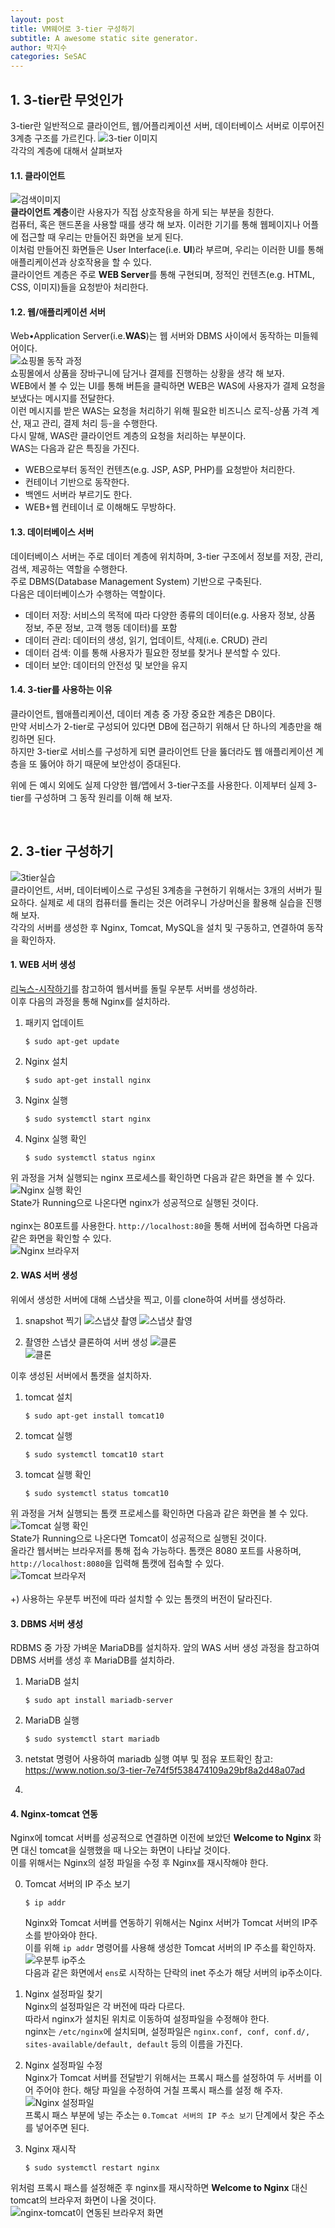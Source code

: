 ```yaml
---
layout: post
title: VM웨어로 3-tier 구성하기
subtitle: A awesome static site generator.
author: 박지수
categories: SeSAC
---
```


## 1. 3-tier란 무엇인가  
3-tier란 일반적으로 클라이언트, 웹/어플리케이션 서버, 데이터베이스 서버로 이루어진 3계층 구조를 가르킨다.
![3-tier 이미지](https://jisoo449.github.io/Byte-Jisoo/assets/images/post/3-tier.png)  
각각의 계층에 대해서 살펴보자  

#### 1.1. 클라이언트  
![검색이미지](https://jisoo449.github.io/Byte-Jisoo/assets/images/post/구글검색이미지.jpg)  
**클라이언트 계층**이란 사용자가 직접 상호작용을 하게 되는 부분을 칭한다.  
컴퓨터, 혹은 핸드폰을 사용할 때를 생각 해 보자. 이러한 기기를 통해 웹페이지나 어플에 접근할 때 우리는 만들어진 화면을 보게 된다.  
이처럼 만들어진 화면들은 User Interface(i.e. **UI**)라 부르며, 우리는 이러한 UI를 통해 애플리케이션과 상호작용을 할 수 있다.  
클라이언트 계층은 주로 **WEB Server**를 통해 구현되며, 정적인 컨텐츠(e.g. HTML, CSS, 이미지)들을 요청받아 처리한다.

#### 1.2. 웹/애플리케이션 서버
Web•Application Server(i.e.**WAS**)는 웹 서버와 DBMS 사이에서 동작하는 미들웨어이다.  
![쇼핑몰 동작 과정](https://jisoo449.github.io/Byte-Jisoo/assets/images/post/쇼핑몰동작.png)  
쇼핑몰에서 상품을 장바구니에 담거나 결제를 진행하는 상황을 생각 해 보자.  
WEB에서 볼 수 있는 UI를 통해 버튼을 클릭하면 WEB은 WAS에 사용자가 결제 요청을 보냈다는 메시지를 전달한다.  
이런 메시지를 받은 WAS는 요청을 처리하기 위해 필요한 비즈니스 로직-상품 가격 계산, 재고 관리, 결제 처리 등-을 수행한다.  
다시 말해, WAS란 클라이언트 계층의 요청을 처리하는 부분이다.  
WAS는 다음과 같은 특징을 가진다.

- WEB으로부터 동적인 컨텐츠(e.g. JSP, ASP, PHP)를 요청받아 처리한다.
- 컨테이너 기반으로 동작한다.
- 백엔드 서버라 부르기도 한다.
- WEB+웹 컨테이너 로 이해해도 무방하다.  

#### 1.3. 데이터베이스 서버  
데이터베이스 서버는 주로 데이터 계층에 위치하며, 3-tier 구조에서 정보를 저장, 관리, 검색, 제공하는 역할을 수행한다.  
주로 DBMS(Database Management System) 기반으로 구축된다.  
다음은 데이터베이스가 수행하는 역할이다.

- 데이터 저장: 서비스의 목적에 따라 다양한 종류의 데이터(e.g. 사용자 정보, 상품 정보, 주문 정보, 고객 행동 데이터)를 포함
- 데이터 관리: 데이터의 생성, 읽기, 업데이트, 삭제(i.e. CRUD) 관리
- 데이터 검색: 이를 통해 사용자가 필요한 정보를 찾거나 분석할 수 있다.
- 데이터 보안: 데이터의 안전성 및 보안을 유지  


#### 1.4. 3-tier를 사용하는 이유
클라이언트, 웹애플리케이션, 데이터 계층 중 가장 중요한 계층은 DB이다.  
만약 서비스가 2-tier로 구성되어 있다면 DB에 접근하기 위해서 단 하나의 계층만을 해킹하면 된다.  
하지만 3-tier로 서비스를 구성하게 되면 클라이언트 단을 뚫더라도 웹 애플리케이션 계층을 또 뚫어야 하기 때문에 보안성이 증대된다.
<br/>

위에 든 예시 외에도 실제 다양한 웹/앱에서 3-tier구조를 사용한다. 이제부터 실제 3-tier를 구성하며 그 동작 원리를 이해 해 보자.  

<br/>

## 2. 3-tier 구성하기
![3tier실습](https://jisoo449.github.io/Byte-Jisoo/assets/images/post/3tier실습.png)  
클라이언트, 서버, 데이터베이스로 구성된 3계층을 구현하기 위해서는 3개의 서버가 필요하다. 실제로 세 대의 컴퓨터를 돌리는 것은 어려우니 가상머신을 활용해 실습을 진행 해 보자.  
각각의 서버를 생성한 후 Nginx, Tomcat, MySQL을 설치 및 구동하고, 연결하여 동작을 확인하자. 

#### 1. WEB 서버 생성  
[리눅스-시작하기](https://jisoo449.github.io/Byte-Jisoo/sesac/2023/11/10/리눅스-시작하기.html#h-23-가상-서버-생성)를 참고하여 웹서버를 돌릴 우분투 서버를 생성하라.  
이후 다음의 과정을 통해 Nginx를 설치하라.  
1. 패키지 업데이트
   ```Shell
   $ sudo apt-get update
   ```
2. Nginx 설치
   ```Shell
   $ sudo apt-get install nginx
   ```  
3. Nginx 실행
   ```Shell
   $ sudo systemctl start nginx
   ```  
4. Nginx 실행 확인
   ```Shell
   $ sudo systemctl status nginx
   ```  
위 과정을 거쳐 실행되는 nginx 프로세스를 확인하면 다음과 같은 화면을 볼 수 있다.  
![Nginx 실행 확인](https://jisoo449.github.io/Byte-Jisoo/assets/images/post/nginx실행확인.png)  
State가 Running으로 나온다면 nginx가 성공적으로 실행된 것이다.  
<br/>
nginx는 80포트를 사용한다. `http://localhost:80`을 통해 서버에 접속하면 다음과 같은 화면을 확인할 수 있다.  
![Nginx 브라우저](https://jisoo449.github.io/Byte-Jisoo/assets/images/post/nginx브라우저.png)  


#### 2. WAS 서버 생성
위에서 생성한 서버에 대해 스냅샷을 찍고, 이를 clone하여 서버를 생성하라.  
1. snapshot 찍기
   ![스냅샷 촬영](https://jisoo449.github.io/Byte-Jisoo/assets/images/post/스냅샷1.png)
   ![스냅샷 촬영](https://jisoo449.github.io/Byte-Jisoo/assets/images/post/스냅샷2.png)

2. 촬영한 스냅샷 클론하여 서버 생성
   ![클론](https://jisoo449.github.io/Byte-Jisoo/assets/images/post/클론1.png)  
   ![클론](https://jisoo449.github.io/Byte-Jisoo/assets/images/post/클론2.png)  

이후 생성된 서버에서 톰캣을 설치하자.  
1. tomcat 설치
   ```Shell
   $ sudo apt-get install tomcat10
   ```
2. tomcat 실행
   ```Shell
   $ sudo systemctl tomcat10 start
   ```  
3. tomcat 실행 확인
   ```Shell
   $ sudo systemctl status tomcat10
   ```  
위 과정을 거쳐 실행되는 톰캣 프로세스를 확인하면 다음과 같은 화면을 볼 수 있다.  
![Tomcat 실행 확인](https://jisoo449.github.io/Byte-Jisoo/assets/images/post/tomcat실행확인.png)  
State가 Running으로 나온다면 Tomcat이 성공적으로 실행된 것이다.  
올라간 웹서버는 브라우저를 통해 접속 가능하다. 톰캣은 8080 포트를 사용하며, `http://localhost:8080`을 입력해 톰캣에 접속할 수 있다.  
![Tomcat 브라우저](https://jisoo449.github.io/Byte-Jisoo/assets/images/post/tomcat브라우저.png)  
<br/>
+) 사용하는 우분투 버전에 따라 설치할 수 있는 톰캣의 버전이 달라진다.  


#### 3. DBMS 서버 생성  
RDBMS 중 가장 가벼운 MariaDB를 설치하자. 
앞의 WAS 서버 생성 과정을 참고하여 DBMS 서버를 생성 후 MariaDB를 설치하라.  
1. MariaDB 설치
   ```Shell
   $ sudo apt install mariadb-server
   ```
2. MariaDB 실행
   ```Shell
   $ sudo systemctl start mariadb
   ```  
3. netstat 명령어 사용하여 mariadb 실행 여부 및 점유 포트확인
   참고: https://www.notion.so/3-tier-7e74f5f538474109a29bf8a2d48a07ad

4. 

#### 4. Nginx-tomcat 연동
Nginx에 tomcat 서버를 성공적으로 연결하면 이전에 보았던 **Welcome to Nginx** 화면 대신 tomcat을 실행했을 때 나오는 화면이 나타날 것이다.    
이를 위해서는 Nginx의 설정 파일을 수정 후 Nginx를 재시작해야 한다.  

0. Tomcat 서버의 IP 주소 보기  
   ```Shell
   $ ip addr
   ```  
   Nginx와 Tomcat 서버를 연동하기 위해서는 Nginx 서버가 Tomcat 서버의 IP주소를 받아와야 한다.  
   이를 위해 `ip addr` 명령어를 사용해 생성한 Tomcat 서버의 IP 주소를 확인하자.  
   ![우분투 ip주소](https://jisoo449.github.io/Byte-Jisoo/assets/images/post/ip주소.png)  
   다음과 같은 화면에서 `ens`로 시작하는 단락의 inet 주소가 해당 서버의 ip주소이다.  

2. Nginx 설정파일 찾기  
   Nginx의 설정파일은 각 버전에 따라 다르다.  
   따라서 nginx가 설치된 위치로 이동하여 설정파일을 수정해야 한다.  
   nginx는 `/etc/nginx`에 설치되며, 설정파일은 `nginx.conf, conf, conf.d/, sites-available/default, default` 등의 이름을 가진다.  

3. Nginx 설정파일 수정  
   Nginx가 Tomcat 서버를 전달받기 위해서는 프록시 패스를 설정하여 두 서버를 이어 주어야 한다. 해당 파일을 수정하여 거칠 프록시 패스를 설정 해 주자.  
   ![Nginx 설정파일](https://jisoo449.github.io/Byte-Jisoo/assets/images/post/nginx설정파일.png)  
   프록시 패스 부분에 넣는 주소는 `0.Tomcat 서버의 IP 주소 보기` 단계에서 찾은 주소를 넣어주면 된다.  

4. Nginx 재시작  
   ```Shell
   $ sudo systemctl restart nginx
   ```
     
위처럼 프록시 패스를 설정해준 후 nginx를 재시작하면 **Welcome to Nginx** 대신 tomcat의 브라우저 화면이 나올 것이다.  
![nginx-tomcat이 연동된 브라우저 화면](https://jisoo449.github.io/Byte-Jisoo/assets/images/post/nginx-tomcat연동.png)   

